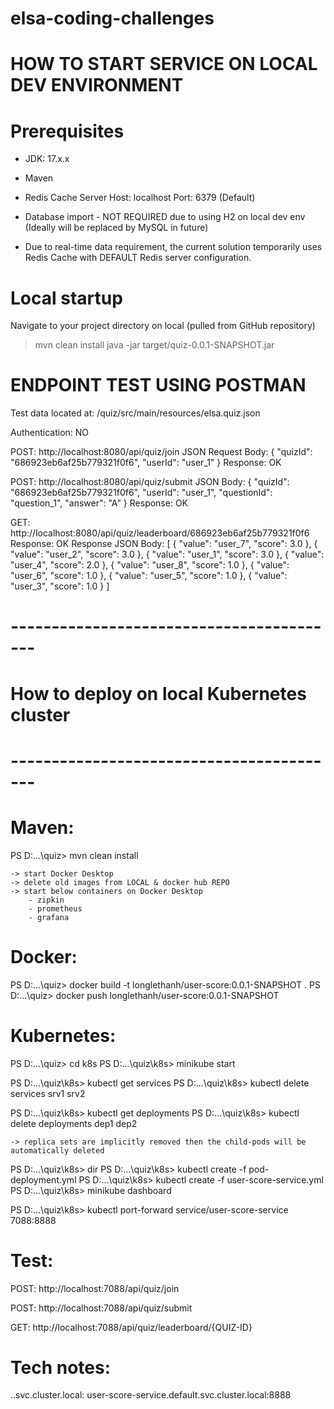 # elsa-coding-challenges

# HOW TO START SERVICE ON LOCAL DEV ENVIRONMENT

# Prerequisites

- JDK: 17.x.x
- Maven
- Redis Cache Server
    Host: localhost
    Port: 6379 (Default)

- Database import - NOT REQUIRED due to using H2 on local dev env (Ideally will be replaced by MySQL in future)
- Due to real-time data requirement, the current solution temporarily uses Redis Cache
with DEFAULT Redis server configuration.

# Local startup

Navigate to your project directory on local (pulled from GitHub repository)

> mvn clean install
> java -jar target/quiz-0.0.1-SNAPSHOT.jar
>

# ENDPOINT TEST USING POSTMAN

Test data located at: /quiz/src/main/resources/elsa.quiz.json

Authentication: NO

POST: http://localhost:8080/api/quiz/join
JSON Request Body:
    {
        "quizId": "686923eb6af25b779321f0f6",
        "userId": "user_1"
    }
Response: OK

POST: http://localhost:8080/api/quiz/submit
JSON Body:
    {
        "quizId": "686923eb6af25b779321f0f6",
        "userId": "user_1",
        "questionId": "question_1",
        "answer": "A"
    }
Response: OK

GET: http://localhost:8080/api/quiz/leaderboard/686923eb6af25b779321f0f6
Response: OK
Response JSON Body:
    [
        {
            "value": "user_7",
            "score": 3.0
        },
        {
            "value": "user_2",
            "score": 3.0
        },
        {
            "value": "user_1",
            "score": 3.0
        },
        {
            "value": "user_4",
            "score": 2.0
        },
        {
            "value": "user_8",
            "score": 1.0
        },
        {
            "value": "user_6",
            "score": 1.0
        },
        {
            "value": "user_5",
            "score": 1.0
        },
        {
            "value": "user_3",
            "score": 1.0
        }
    ]


# ----------------------------------------- #
# How to deploy on local Kubernetes cluster #
# ----------------------------------------- #

# Maven:
PS D:\...\quiz> mvn clean install

    -> start Docker Desktop
    -> delete old images from LOCAL & docker hub REPO
    -> start below containers on Docker Desktop
        - zipkin
        - prometheus
        - grafana

# Docker:
PS D:\...\quiz> docker build -t longlethanh/user-score:0.0.1-SNAPSHOT .
PS D:\...\quiz> docker push longlethanh/user-score:0.0.1-SNAPSHOT

# Kubernetes:
PS D:\...\quiz> cd k8s
PS D:\...\quiz\k8s> minikube start

PS D:\...\quiz\k8s> kubectl get services
PS D:\...\quiz\k8s> kubectl delete services srv1 srv2

PS D:\...\quiz\k8s> kubectl get deployments
PS D:\...\quiz\k8s> kubectl delete deployments dep1 dep2

    -> replica sets are implicitly removed then the child-pods will be automatically deleted

PS D:\...\quiz\k8s> dir
PS D:\...\quiz\k8s> kubectl create -f pod-deployment.yml
PS D:\...\quiz\k8s> kubectl create -f user-score-service.yml
PS D:\...\quiz\k8s> minikube dashboard

PS D:\...\quiz\k8s> kubectl port-forward service/user-score-service 7088:8888

# Test:
POST:
http://localhost:7088/api/quiz/join

POST:
http://localhost:7088/api/quiz/submit

GET:
http://localhost:7088/api/quiz/leaderboard/{QUIZ-ID}

# Tech notes:
<service-name>.<namespace>.svc.cluster.local:<service-port>
user-score-service.default.svc.cluster.local:8888
